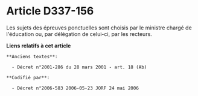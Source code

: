 # Article D337-156

Les sujets des épreuves ponctuelles sont choisis par le ministre chargé de l'éducation ou, par délégation de celui-ci, par
les recteurs.

**Liens relatifs à cet article**

	**Anciens textes**:

	  - Décret n°2001-286 du 28 mars 2001 - art. 18 (Ab)

	**Codifié par**:

	  - Décret n°2006-583 2006-05-23 JORF 24 mai 2006
